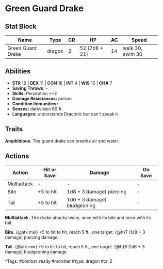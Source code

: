 # Green Guard Drake

## Stat Block

| Name | Type | CR | HP | AC | Speed |
|------|------|----|----|----|-------|
| Green Guard Drake | dragon | 2 | 52 (7d8 + 21) | 14 | walk 30, swim 30 |

## Abilities

- **STR** 16 | **DEX** 11 | **CON** 16 | **INT** 4 | **WIS** 10 | **CHA** 7
- **Saving Throws:** -  
- **Skills:** Perception ++2  
- **Damage Resistances:** poison  
- **Condition Immunities:** -  
- **Senses:** darkvision 60 ft.  
- **Languages:** understands Draconic but can't speak it

## Traits

**Amphibious.** The guard drake can breathe air and water.


## Actions

| Action | Hit or Save | Damage | On Save |
|--------|--------------|--------|----------|
| Multiattack | - | - | - |
| Bite | +5 to hit | 1d8 + 3 damage) piercing | - |
| Tail | +5 to hit | 1d6 + 3 damage) bludgeoning | - |

**Multiattack.** The drake attacks twice, once with its bite and once with its tail.

**Bite.** {@atk mw} +5 to hit to hit, reach 5 ft., one target. {@h}7 (1d8 + 3 damage) piercing damage.

**Tail.** {@atk mw} +5 to hit to hit, reach 5 ft., one target. {@h}6 (1d6 + 3 damage) bludgeoning damage.


^Tags: #combat_ready #monster #type_dragon #cr_2